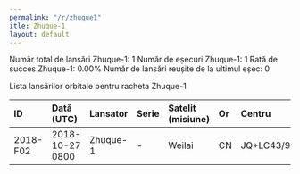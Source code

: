 ```yaml
---
permalink: "/r/zhuque1"
itle: Zhuque-1
layout: default
---
```


Număr total de lansări Zhuque-1: 1
Număr de eșecuri Zhuque-1: 1
Rată de succes Zhuque-1: 0.00%
Număr de lansări reușite de la ultimul eșec: 0

Lista lansărilor orbitale pentru racheta Zhuque-1


| ID       | Dată (UTC)      | Lansator   | Serie   | Satelit (misiune)   | Or   | Centru      | R   |
|:---------|:----------------|:-----------|:--------|:--------------------|:-----|:------------|:----|
| 2018-F02 | 2018-10-27 0800 | Zhuque-1   | -       | Weilai              | CN   | JQ+LC43/95? | F   |

